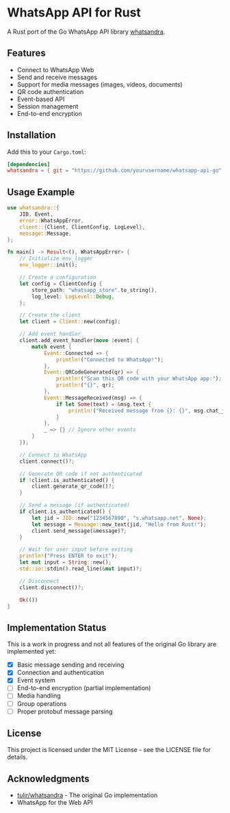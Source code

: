 # WhatsApp API for Rust

A Rust port of the Go WhatsApp API library [whatsandra](https://github.com/tulir/whatsandra).

## Features

- Connect to WhatsApp Web
- Send and receive messages
- Support for media messages (images, videos, documents)
- QR code authentication
- Event-based API
- Session management
- End-to-end encryption

## Installation

Add this to your `Cargo.toml`:

```toml
[dependencies]
whatsandra = { git = "https://github.com/yourusername/whatsapp-api-go" }
```

## Usage Example

```rust
use whatsandra::{
    JID, Event,
    error::WhatsAppError,
    client::{Client, ClientConfig, LogLevel},
    message::Message,
};

fn main() -> Result<(), WhatsAppError> {
    // Initialize env_logger
    env_logger::init();

    // Create a configuration
    let config = ClientConfig {
        store_path: "whatsapp_store".to_string(),
        log_level: LogLevel::Debug,
    };

    // Create the client
    let client = Client::new(config);

    // Add event handler
    client.add_event_handler(move |event| {
        match event {
            Event::Connected => {
                println!("Connected to WhatsApp!");
            },
            Event::QRCodeGenerated(qr) => {
                println!("Scan this QR code with your WhatsApp app:");
                println!("{}", qr);
            },
            Event::MessageReceived(msg) => {
                if let Some(text) = &msg.text {
                    println!("Received message from {}: {}", msg.chat_jid, text);
                }
            },
            _ => {} // Ignore other events
        }
    });

    // Connect to WhatsApp
    client.connect()?;

    // Generate QR code if not authenticated
    if !client.is_authenticated() {
        client.generate_qr_code()?;
    }

    // Send a message (if authenticated)
    if client.is_authenticated() {
        let jid = JID::new("1234567890", "s.whatsapp.net", None);
        let message = Message::new_text(jid, "Hello from Rust!");
        client.send_message(&message)?;
    }

    // Wait for user input before exiting
    println!("Press ENTER to exit");
    let mut input = String::new();
    std::io::stdin().read_line(&mut input)?;

    // Disconnect
    client.disconnect()?;

    Ok(())
}
```

## Implementation Status

This is a work in progress and not all features of the original Go library are implemented yet:

- [x] Basic message sending and receiving
- [x] Connection and authentication
- [x] Event system
- [ ] End-to-end encryption (partial implementation)
- [ ] Media handling
- [ ] Group operations
- [ ] Proper protobuf message parsing

## License

This project is licensed under the MIT License - see the LICENSE file for details.

## Acknowledgments

* [tulir/whatsandra](https://github.com/tulir/whatsandra) - The original Go implementation
* WhatsApp for the Web API
